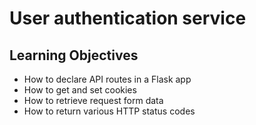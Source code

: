# User authentication service
## Learning Objectives
- How to declare API routes in a Flask app
- How to get and set cookies
- How to retrieve request form data
- How to return various HTTP status codes
